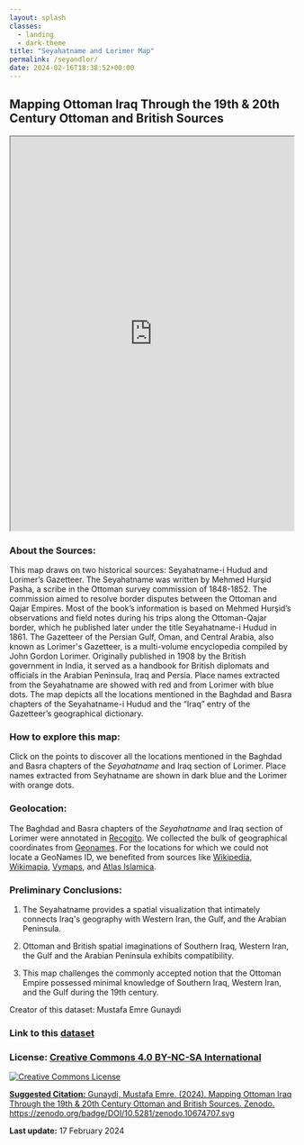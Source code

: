 ```yaml
---
layout: splash
classes:
  - landing
  - dark-theme
title: "Seyahatname and Lorimer Map"
permalink: /seyandlor/
date: 2024-02-16T18:38:52+00:00
---
```


## Mapping Ottoman Iraq Through the 19th & 20th Century Ottoman and British Sources


<iframe src="https://opengulf.github.io/webapps/lorimer_and_seyahatname_combined_map/index.html#5/33.700/44.541" width="100%" height="700"></iframe>


### About the Sources: 

This map draws on two historical sources: Seyahatname-i Hudud and Lorimer’s Gazetteer. The Seyahatname was written by Mehmed Hurşid Pasha, a scribe in the Ottoman survey commission of 1848-1852.  The commission aimed to resolve border disputes between the Ottoman and Qajar Empires. Most of the book’s information is based on Mehmed Hurşid’s observations and field notes during his trips along the Ottoman-Qajar border,  which he published later under the title Seyahatname-i Hudud in 1861. The Gazetteer of the Persian Gulf, Oman, and Central Arabia, also known as Lorimer's Gazetteer, is a multi-volume encyclopedia compiled by John Gordon Lorimer. Originally published in 1908 by the British government in India, it served as a handbook for British diplomats and officials in the Arabian Peninsula, Iraq and Persia. Place names extracted from the Seyahatname are showed with red and from Lorimer with blue dots. The map depicts all the locations mentioned in the Baghdad and Basra chapters of the Seyahatname-i Hudud and the “Iraq” entry of the Gazetteer’s geographical dictionary.


### How to explore this map: 

Click on the points to discover all the locations mentioned in the Baghdad and Basra chapters of the _Seyahatname_ and Iraq section of Lorimer. Place names extracted from Seyhatname are shown in dark blue and the Lorimer with orange dots. 

### Geolocation:

The Baghdad and Basra chapters of the _Seyahatname_ and Iraq section of Lorimer were annotated in [Recogito](https://recogito.pelagios.org/). We collected the bulk of geographical coordinates from [Geonames](https://www.geonames.org/). For the locations for which we could not locate a GeoNames ID, we benefited from sources like [Wikipedia](https://www.wikipedia.org/), [Wikimapia](https://wikimapia.org/#lang=en&lat=37.417800&lon=-122.172000&z=12&m=w), [Vymaps](https://vymaps.com/), and [Atlas Islamica](https://atlasislamica.com/). 



### Preliminary Conclusions:

1. The Seyahatname provides a spatial visualization that intimately connects Iraq's geography with Western Iran, the Gulf, and the Arabian Peninsula.

2. Ottoman and British spatial imaginations of Southern Iraq, Western Iran, the Gulf and the Arabian Peninsula exhibits compatibility. 

3. This map challenges the commonly accepted notion that the Ottoman Empire possessed minimal knowledge of Southern Iraq, Western Iran, and the Gulf during the 19th century.


Creator of this dataset: Mustafa Emre Gunaydi

### Link to this [dataset](https://zenodo.org/badge/DOI/10.5281/zenodo.10674707.svg)

### License: <a href="https://creativecommons.org/licenses/by-nc-sa/4.0/" class="link">Creative Commons 4.0 BY-NC-SA International</a>
<a rel="license" href="http://creativecommons.org/licenses/by-nc-sa/4.0/"><img alt="Creative Commons License" style="border-width:0" src="https://i.creativecommons.org/l/by-nc-sa/4.0/88x31.png" />


**Suggested Citation:** Gunaydi, Mustafa Emre. (2024). Mapping Ottoman Iraq Through the 19th & 20th Century Ottoman and British Sources. Zenodo. https://zenodo.org/badge/DOI/10.5281/zenodo.10674707.svg

**Last update:** 17 February 2024
